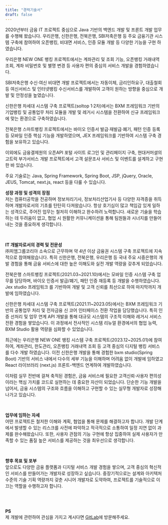 ```yaml
---
title: "경력기술서"
draft: false
---
```

2020년부터 금융 IT 프로젝트 중심으로 Java 기반의 백엔드 개발 및 프론트 개발 업무를 수행해 왔습니다. 우리은행, 신한은행, 전북은행, SBI저축은행 등 주요 금융기관 시스템 구축에 참여하여 오픈뱅킹, 비대면 서비스, 인증 모듈 개발 등 다양한 기능을 구현 하였습니다.

우리은행 NEW ONE 뱅킹 프로젝트에서는 계좌관리 및 조회 기능, 오픈뱅킹 거래내역조회, 계좌 비밀번호 및 별명 변경 등 사용자 편의 중심의 서비스 개발을 경험하였습니다.

SBI저축은행 수신·여신 비대면 개발 프로젝트에서는 자동이체, 금리인하요구, 대출철회 등 여신서비스 및 인터넷뱅킹 수신서비스를 개발하여 고객이 원하는 방향을 중심으로 개발 및 안정성을 높였습니다.

신한은행 차세대 시스템 구축 프로젝트(soltop 1·2차)에서는 BXM 프레임워크 기반의 기업뱅킹 및 공통업무 처리 모듈을 개발 및 레거시 시스템을 전환하여 신규 프레임워크에 맞는 환경으로 구축하였습니다.

전북은행 스마트뱅킹 프로젝트에서는 바이오 인증서 발급·재발급·폐기, 패턴 인증 등록 등 모바일 인증 핵심 기능을 개발하였으며, JEX 프레임워크를 기반하여 시스템 구축 경험을 보유하고 있습니다.

이외에도 금융결제원의 오픈API 포털 사이트 로그인 및 관리페이지 구축, 현대커머셜의 고트럭 부가서비스 개발 프로젝트에서 고객 설문조사 서비스 및 이벤트를 설계하고 구현한 바 있습니다.

주요 기술로는 Java, Spring Framework, Spring Boot, JSP, jQuery, Oracle, JEUS, Tomcat, next.js, react 등을 다룰 수 있습니다.

**성장 과정 및 성격의 장점**
<br/>저는 컴퓨터공학을 전공하며 정보처리기사, 정보처리산업기사 등 다양한 자격증을 취득하며 개발자로서의 기초를 탄탄히 다져왔습니다. 항상 호기심이 많고 책임감 있게 일하는 성격으로, 주어진 업무는 철저히 이해하고 완수하려 노력합니다. 새로운 기술을 학습하는 데 두려움이 없고, 협업 시 원활한 커뮤니케이션을 통해 팀원들과 시너지를 만들어내는 것을 중요하게 생각합니다.

<br>

**IT 개발자로서의 경력 및 전문성**
<br/>㈜피엠그룹코리아 소속으로 근무하며 약 4년 이상 금융권 시스템 구축 프로젝트에 지속적으로 참여해왔습니다. 특히 신한은행, 전북은행, 우리은행 등 국내 주요 시중은행의 개발 경험을 통해 금융 서비스에 대한 높은 이해도와 실전 개발 역량을 갖추게 되었습니다.

전북은행 스마트뱅킹 프로젝트(2021.03~2021.10)에서는 모바일 인증 시스템 구축 업무를 담당하며, 바이오 인증서 발급/폐기, 패턴 인증 재등록 등 개발을 수행하였습니다. Jex studio 프레임워크 를 기반하여 개발 및 고객 신뢰를 최선으로 하여 마지막까지 개발에 임하였습니다.

신한은행 차세대 시스템 구축 프로젝트(2021.11~2023.05)에서는 BXM 프레임워크 기반의 공통업무 처리 및 전자금융 신 코어 인터페이스 전환 작업을 담당했습니다. 특히 인증 선처리 및 업무 연계 API 개발을 통해 대규모 시스템의 구조적 이해와 레거시 서비스 전환 경험을 쌓았습니다. 이 과정에서 전사적인 시스템 리뉴얼 환경에서의 협업 능력, BXM Studio 활용 역량을 심화할 수 있었습니다.

최근에는 우리은행 NEW ONE 뱅킹 시스템 구축 프로젝트(2023.12~2025.01)에 참여하여, 계좌관리, 한도관리, 오픈뱅킹 거래내역 조회 등 고객 중심의 디지털 뱅킹 서비스를 다수 개발 하였습니다. 이전 신한은행 개발을 통해 경험한 bxm studio(Spring Boot) 기반의 서비스 내에서 다수의 세부 기능을 이해하며 어려움 없이 개발에 임하였고 React 라이브러리 (next.js) 프론트-백엔드 연계하여 개발하였습니다.

이처럼 실무 전반에 걸쳐 축적된 경험은, 금융 서비스에 필요한 고객신뢰·사용자 편의성이라는 핵심 가치를 코드로 실현하는 데 중요한 자산이 되었습니다. 단순한 기능 개발을 넘어서, 금융 시스템의 구조와 흐름을 이해하고 구현할 수 있는 실무형 개발자로 성장해 나가고 있습니다.

<br/>

**업무에 임하는 자세**
<br/>어떤 프로젝트든 철저한 이해와 계획, 협업을 통해 문제를 해결하고자 합니다. 개발 단계에서 발생할 수 있는 리스크를 사전에 파악하고 적극적으로 소통하여 일정 지연 없이 과제를 완수해왔습니다. 또한, 사용자 관점의 기능 구현에 항상 집중하여 실제 사용자가 만족할 수 있는 품질 높은 서비스를 제공하는 것을 최우선으로 생각합니다.

<br/>

**향후 목표 및 포부**
<br/>앞으로도 다양한 금융 플랫폼과 디지털 서비스 개발 경험을 쌓으며, 고객 중심의 혁신적인 서비스를 만들어가는 개발자로 성장하고 싶습니다. 중장기적으로는 설계와 아키텍처 수준의 기술 기획 역량까지 갖춘 시니어 개발자로 도약하여, 프로젝트를 기술적으로 이끄는 역할을 수행하고자 합니다.

<br/><br/>

**PS**
<br/>제 개발에 관련하여 관심을 가지고 계시다면 [GitLab](https://dchahyunho-gitlab.duckdns.org/explore)에 방문해주세요.
